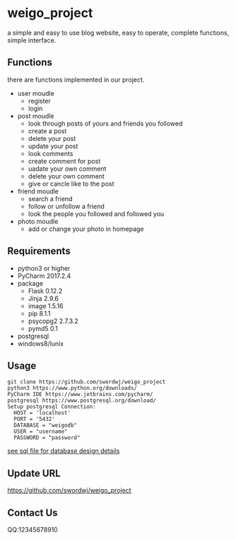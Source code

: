 # weigo_project
  a simple and easy to use blog website, easy to operate, complete functions, simple interface.
  
## Functions
  there are functions implemented in our project.
* user moudle
  * register
  * login
* post moudle
  * look through posts of yours and friends you followed
  * create a post
  * delete your post
  * update your post
  * look comments 
  * create comment for post
  * uadate your own comment
  * delete your own comment
  * give or cancle like to the post
* friend moudle
  * search a friend
  * follow or unfollow a friend
  * look the people you followed and followed you
* photo moudle
  * add or change your photo in homepage
  
## Requirements
* python3 or higher
* PyCharm 2017.2.4
* package
  * Flask 0.12.2
  * Jinja 2.9.6
  * image 1.5.16
  * pip 8.1.1
  * psycopg2 2.7.3.2
  * pymd5 0.1
* postgresql
* windows8/lunix

## Usage
    git clone https://github.com/swordwj/weigo_project
    python3 https://www.python.org/downloads/
    PyCharm IDE https://www.jetbrains.com/pycharm/
    postgresql https://www.postgresql.org/download/
    Setup postgresql Connection:
      HOST = 'localhost'
      PORT = '5432'
      DATABASE = "weigodb"
      USER = "username"
      PASSWORD = "password"
[see sql file for database design details](https://github.com/swordwj/weigo_project/blob/master/public2.sql)  

## Update URL
https://github.com/swordwj/weigo_project

## Contact Us
QQ:12345678910
